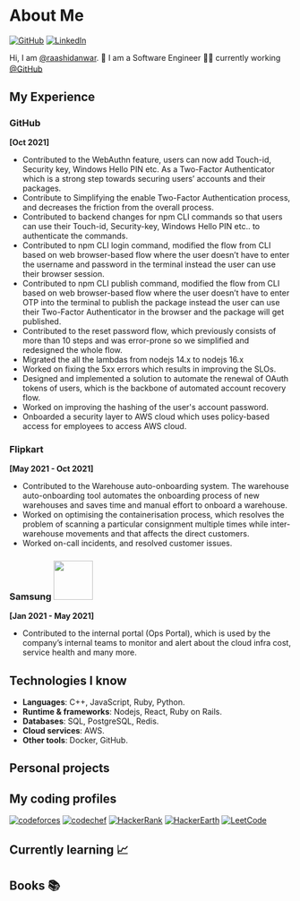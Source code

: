 # About Me

[![GitHub](https://img.shields.io/badge/GitHub-%40raashidanwar-239a3b.svg)](https://github.com/raashidanwar)
[![LinkedIn](https://img.shields.io/badge/Linkedin-%40raashidanwar-0c66c3.svg)](https://www.linkedin.com/in/raashidanwar/)

Hi, I am [@raashidanwar](https://github.com/raashidanwar). 👋 I am a Software Engineer 👨‍💻 currently working [@GitHub](https://github.com/) <img src="https://user-images.githubusercontent.com/35250507/213904052-e1df66a7-50b7-499d-84ab-659a5f8b6f28.png" width="16.5">

## My Experience
### GitHub <img src="https://user-images.githubusercontent.com/35250507/213904052-e1df66a7-50b7-499d-84ab-659a5f8b6f28.png" width="16.5">
**[Oct 2021]**

- Contributed to the WebAuthn feature, users can now add Touch-id,
Security key, Windows Hello PIN etc. As a Two-Factor Authenticator which is a strong step towards securing users’ accounts and their packages.
- Contribute to Simplifying the enable Two-Factor Authentication process, and decreases the friction from the overall process.
- Contributed to backend changes for npm CLI commands so that users
can use their Touch-id, Security-key, Windows Hello PIN etc.. to
authenticate the commands.
- Contributed to npm CLI login command, modified the flow from CLI
based on web browser-based flow where the user doesn’t have to enter the username and password in the terminal instead the user can use their
browser session.
- Contributed to npm CLI publish command, modified the flow from CLI
based on web browser-based flow where the user doesn’t have to enter OTP into the terminal to publish the package instead the user can use their Two-Factor Authenticator in the browser and the package will get
published.
- Contributed to the reset password flow, which previously consists of more than 10 steps and was error-prone so we simplified and redesigned the whole flow.
- Migrated the all the lambdas from nodejs 14.x to nodejs 16.x
- Worked on fixing the 5xx errors which results in improving the SLOs.
- Designed and implemented a solution to automate the renewal of OAuth tokens of users, which is the backbone of automated account recovery flow.
- Worked on improving the hashing of the user's account password.
- Onboarded a security layer to AWS cloud which uses policy-based access for employees to access AWS cloud.

### Flipkart <img src="https://user-images.githubusercontent.com/35250507/213914145-dda8cf25-b4c8-4a2b-87ff-13bdb06a7737.png" width="16">
**[May 2021 - Oct 2021]**

- Contributed to the Warehouse auto-onboarding system. The warehouse auto-onboarding tool automates the onboarding process of new warehouses and saves time and manual effort to onboard a warehouse.
- Worked on optimising the containerisation process, which resolves the problem of scanning a particular consignment multiple times while inter-warehouse movements and that affects the direct customers.
- Worked on-call incidents, and resolved customer issues.

### Samsung <img src="https://user-images.githubusercontent.com/35250507/213914039-a851c627-20b0-47d3-be78-7c5e8fb642c3.png" width="70">
**[Jan 2021 - May 2021]**

- Contributed to the internal portal (Ops Portal), which is used by the company’s internal teams to monitor and alert about the cloud infra cost, service health and many more.

## Technologies I know
- **Languages**: C++, JavaScript, Ruby, Python.
- **Runtime & frameworks**: Nodejs, React, Ruby on Rails.
- **Databases**: SQL, PostgreSQL, Redis.
- **Cloud services**: AWS.
- **Other tools**: Docker, GitHub.

## Personal projects

## My coding profiles
[![codeforces](https://img.shields.io/badge/codeforces-%40raashidanwar-0c66c3.svg)](https://codeforces.com/profile/raashidanwar)
[![codechef](https://img.shields.io/badge/codechef-%40raashidanwar-0c66c3.svg)](https://www.codechef.com/users/raashidanwar)
[![HackerRank](https://img.shields.io/badge/HackerRank-%40raashidanwar-0c66c3.svg)](https://www.hackerrank.com/raashidanwar?hr_r=1)
[![HackerEarth](https://img.shields.io/badge/HackerEarth-%40raashidanwar-0c66c3.svg)](https://www.hackerearth.com/@raashidanwar)
[![LeetCode](https://img.shields.io/badge/LeetCode-%40raashidanwar-0c66c3.svg)](https://leetcode.com/raashidanwar/)

## Currently learning 📈

## Books 📚


